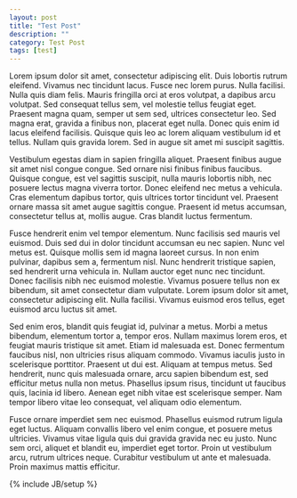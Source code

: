 ```yaml
---
layout: post
title: "Test Post"
description: ""
category: Test Post
tags: [test]
---
```


Lorem ipsum dolor sit amet, consectetur adipiscing elit. Duis lobortis rutrum eleifend. Vivamus nec tincidunt lacus. Fusce nec lorem purus. Nulla facilisi. Nulla quis diam felis. Mauris fringilla orci at eros volutpat, a dapibus arcu volutpat. Sed consequat tellus sem, vel molestie tellus feugiat eget. Praesent magna quam, semper ut sem sed, ultrices consectetur leo. Sed magna erat, gravida a finibus non, placerat eget nulla. Donec quis enim id lacus eleifend facilisis. Quisque quis leo ac lorem aliquam vestibulum id et tellus. Nullam quis gravida lorem. Sed in augue sit amet mi suscipit sagittis.

Vestibulum egestas diam in sapien fringilla aliquet. Praesent finibus augue sit amet nisl congue congue. Sed ornare nisi finibus finibus faucibus. Quisque congue, est vel sagittis suscipit, nulla mauris lobortis nibh, nec posuere lectus magna viverra tortor. Donec eleifend nec metus a vehicula. Cras elementum dapibus tortor, quis ultrices tortor tincidunt vel. Praesent ornare massa sit amet augue sagittis congue. Praesent id metus accumsan, consectetur tellus at, mollis augue. Cras blandit luctus fermentum.

Fusce hendrerit enim vel tempor elementum. Nunc facilisis sed mauris vel euismod. Duis sed dui in dolor tincidunt accumsan eu nec sapien. Nunc vel metus est. Quisque mollis sem id magna laoreet cursus. In non enim pulvinar, dapibus sem a, fermentum nisl. Nunc hendrerit tristique sapien, sed hendrerit urna vehicula in. Nullam auctor eget nunc nec tincidunt. Donec facilisis nibh nec euismod molestie. Vivamus posuere tellus non ex bibendum, sit amet consectetur diam vulputate. Lorem ipsum dolor sit amet, consectetur adipiscing elit. Nulla facilisi. Vivamus euismod eros tellus, eget euismod arcu luctus sit amet.

Sed enim eros, blandit quis feugiat id, pulvinar a metus. Morbi a metus bibendum, elementum tortor a, tempor eros. Nullam maximus lorem eros, et feugiat mauris tristique sit amet. Etiam id malesuada est. Donec fermentum faucibus nisl, non ultricies risus aliquam commodo. Vivamus iaculis justo in scelerisque porttitor. Praesent ut dui est. Aliquam at tempus metus. Sed hendrerit, nunc quis malesuada ornare, arcu sapien bibendum est, sed efficitur metus nulla non metus. Phasellus ipsum risus, tincidunt ut faucibus quis, lacinia id libero. Aenean eget nibh vitae est scelerisque semper. Nam tempor libero vitae leo consequat, vel aliquam odio elementum.

Fusce ornare imperdiet sem nec euismod. Phasellus euismod rutrum ligula eget luctus. Aliquam convallis libero vel enim congue, et posuere metus ultricies. Vivamus vitae ligula quis dui gravida gravida nec eu justo. Nunc sem orci, aliquet et blandit eu, imperdiet eget tortor. Proin ut vestibulum arcu, rutrum ultrices neque. Curabitur vestibulum ut ante et malesuada. Proin maximus mattis efficitur.

{% include JB/setup %}
